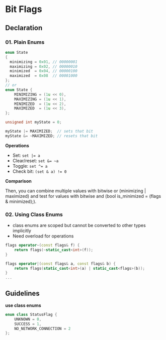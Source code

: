 # Bit Flags



## Declaration

### 01. Plain Enums

```cpp
enum State
{
  minimizing = 0x01, // 00000001
  maximizing = 0x02, // 00000010
  minimized  = 0x04, // 00000100
  maximized  = 0x08  // 00001000
};
// or
enum State {
    MINIMIZING = (1u << 0),
    MAXIMIZING = (1u << 1),
    MINIMIZED  = (1u << 2),
    MAXIMIZED  = (1u << 3),
};

unsigned int myState = 0;

myState |= MAXIMIZED;  // sets that bit
myState &= ~MAXIMIZED; // resets that bit

```

**Operations**

- Set: `set |= a`
- Clear/reset: `set &= ~a`
- Toggle: `set ^= a`
- Check bit: `(set & a) != 0`

**Comparison**

Then, you can combine multiple values with bitwise or (minimizing | maximized) and test for values with bitwise and (bool is_minimized = (flags & minimized);).



### 02. Using Class Enums

- class enums are scoped but cannot be converted to other types implicitly
- Need overload for operations

```cpp
flags operator~(const flags& f) {
    return flags(~static_cast<int>(f));
}

flags operator|(const flags& a, const flags& b) {
    return flags(static_cast<int>(a) | static_cast<flags>(b));
}
...
```



## Guidelines

**use class enums**
```cpp
enum class StatusFlag {
    UNKNOWN = 0,
    SUCCESS = 1,
    NO_NETWORK_CONNECTION = 2
};
```


